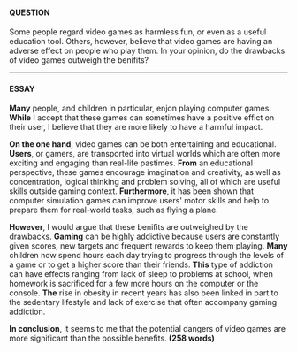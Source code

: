 #### QUESTION
Some people regard video games as harmless fun, or even as a useful education tool. Others, however, believe that video games are having an adverse effect on people who play them. In your opinion, do the drawbacks of video games outweigh the benifits?
***
#### ESSAY
**Many** people, and children in particular, enjon playing computer games. **While** I accept that these games can sometimes have a positive effict on their user, I believe that they are more likely to have a harmful impact.

**On the one hand**, video games can be both entertaining and educational. **Users**, or gamers, are transported into virtual worlds which are often more exciting and engaging than real-life pastimes. **From** an educational perspective, these games encourage imagination and creativity, as well as concentration, logical thinking and problem solving, all of which are useful skills outside gaming context. **Furthermore**, it has been shown that computer simulation games can improve users' motor skills and help to prepare them for real-world tasks, such as flying a plane.

**However**, I would argue that these benifits are outweighed by the drawbacks. **Gaming** can be highly addictive because users are constantly given scores, new targets and frequent rewards to keep them playing. **Many** children now spend hours each day trying to progress through the levels of a game or to get a higher score than their friends. **This** type of addiction can have effects ranging from lack of sleep to problems at school, when homework is sacrificed for a few more hours on the computer or the console. **The** rise in obesity in recent years has also been linked in part to the sedentary lifestyle and lack of exercise that often accompany gaming addiction.

**In conclusion**, it seems to me that the potential dangers of video games are more significant than the possible benefits.
**(258 words)**


